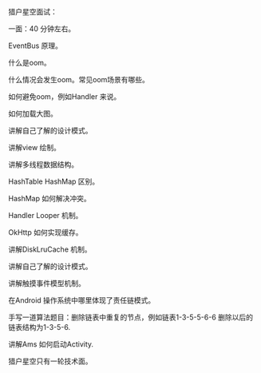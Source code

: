 猎户星空面试：

一面：40 分钟左右。

EventBus 原理。

什么是oom。

什么情况会发生oom。常见oom场景有哪些。

如何避免oom，例如Handler 来说。

如何加载大图。

讲解自己了解的设计模式。

讲解view 绘制。

讲解多线程数据结构。

HashTable HashMap 区别。

HashMap 如何解决冲突。

Handler Looper 机制。

OkHttp 如何实现缓存。

讲解DiskLruCache 机制。

讲解自己了解的设计模式。

讲解触摸事件模型机制。

在Android 操作系统中哪里体现了责任链模式。

手写一道算法题目：删除链表中重复的节点，例如链表1-3-5-5-6-6  删除以后的链表结构为1-3-5-6.

讲解Ams 如何启动Activity.

猎户星空只有一轮技术面。